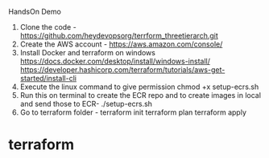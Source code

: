 HandsOn Demo
1) Clone the code - https://github.com/heydevopsorg/terrform_threetierarch.git
2) Create the AWS account - https://aws.amazon.com/console/
3) Install Docker and terraform on windows
https://docs.docker.com/desktop/install/windows-install/
https://developer.hashicorp.com/terraform/tutorials/aws-get-started/install-cli
4) Execute the linux command to give permission
chmod +x setup-ecrs.sh
5) Run this on terminal to create the ECR repo and to create images in local
and send those to ECR- ./setup-ecrs.sh
6) Go to terraform folder -
terraform init
terraform plan
terraform apply
# terraform
